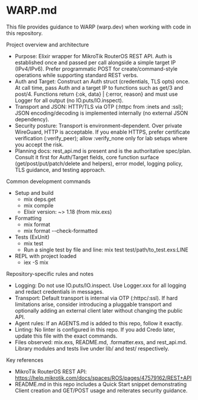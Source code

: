 # WARP.md

This file provides guidance to WARP (warp.dev) when working with code in this repository.

Project overview and architecture
- Purpose: Elixir wrapper for MikroTik RouterOS REST API. Auth is established once and passed per call alongside a simple target IP (IPv4/IPv6). Prefer programmatic POST for create/command-style operations while supporting standard REST verbs.
- Auth and Target: Construct an Auth struct (credentials, TLS opts) once. At call time, pass Auth and a target IP to functions such as get/3 and post/4. Functions return {:ok, data} | {:error, reason} and must use Logger for all output (no IO.puts/IO.inspect).
- Transport and JSON: HTTP/TLS via OTP (:httpc from :inets and :ssl); JSON encoding/decoding is implemented internally (no external JSON dependency).
- Security posture: Transport is environment-dependent. Over private WireGuard, HTTP is acceptable. If you enable HTTPS, prefer certificate verification (:verify_peer); allow :verify_none only for lab setups where you accept the risk.
- Planning docs: rest_api.md is present and is the authoritative spec/plan. Consult it first for Auth/Target fields, core function surface (get/post/put/patch/delete and helpers), error model, logging policy, TLS guidance, and testing approach.

Common development commands
- Setup and build
  - mix deps.get
  - mix compile
  - Elixir version: ~> 1.18 (from mix.exs)
- Formatting
  - mix format
  - mix format --check-formatted
- Tests (ExUnit)
  - mix test
  - Run a single test by file and line: mix test test/path/to_test.exs:LINE
- REPL with project loaded
  - iex -S mix

Repository-specific rules and notes
- Logging: Do not use IO.puts/IO.inspect. Use Logger.xxx for all logging and redact credentials in messages.
- Transport: Default transport is internal via OTP (:httpc/:ssl). If hard limitations arise, consider introducing a pluggable transport and optionally adding an external client later without changing the public API.
- Agent rules: If an AGENTS.md is added to this repo, follow it exactly.
- Linting: No linter is configured in this repo. If you add Credo later, update this file with the exact commands.
- Files observed: mix.exs, README.md, .formatter.exs, and rest_api.md. Library modules and tests live under lib/ and test/ respectively.

Key references
- MikroTik RouterOS REST API: https://help.mikrotik.com/docs/spaces/ROS/pages/47579162/REST+API
- README.md in this repo includes a Quick Start snippet demonstrating Client creation and GET/POST usage and reiterates security guidance.
